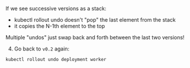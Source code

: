 

If we see successive versions as a stack:

* kubectl rollout undo doesn't "pop" the last element from the stack
* it copies the N-1th element to the top

Multiple "undos" just swap back and forth between the last two versions!


4. Go back to `v0.2` again:

```execute
kubectl rollout undo deployment worker
```
